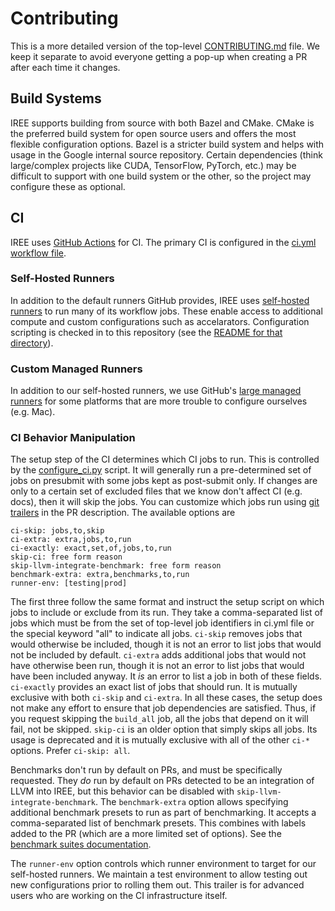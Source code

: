 # Contributing

This is a more detailed version of the top-level
[CONTRIBUTING.md](/CONTRIBUTING.md) file. We keep it separate to avoid everyone
getting a pop-up when creating a PR after each time it changes.

## Build Systems

IREE supports building from source with both Bazel and CMake. CMake is the
preferred build system for open source users and offers the most flexible
configuration options. Bazel is a stricter build system and helps with usage in
the Google internal source repository. Certain dependencies (think large/complex
projects like CUDA, TensorFlow, PyTorch, etc.) may be difficult to support with
one build system or the other, so the project may configure these as optional.

## CI

IREE uses [GitHub Actions](https://docs.github.com/en/actions) for CI. The
primary CI is configured in the
[ci.yml workflow file](/.github/workflows/ci.yml).

### Self-Hosted Runners

In addition to the default runners GitHub provides, IREE uses
[self-hosted runners](https://docs.github.com/en/actions/hosting-your-own-runners/managing-self-hosted-runners/about-self-hosted-runners)
to run many of its workflow jobs. These enable access to additional compute and
custom configurations such as accelarators. Configuration scripting is checked
in to this repository (see the
[README for that directory](/build_tools/github_actions/runner/README.md)).

### Custom Managed Runners

In addition to our self-hosted runners, we use GitHub's
[large managed runners](https://docs.github.com/en/actions/using-github-hosted-runners/about-larger-runners)
for some platforms that are more trouble to configure ourselves (e.g. Mac).

### CI Behavior Manipulation

The setup step of the CI determines which CI jobs to run. This is controlled by
the [configure_ci.py](/build_tools/github_actions/configure_ci.py) script. It
will generally run a pre-determined set of jobs on presubmit with some jobs kept
as post-submit only. If changes are only to a certain set of excluded files that
we know don't affect CI (e.g. docs), then it will skip the jobs. You can
customize which jobs run using
[git trailers](https://git-scm.com/docs/git-interpret-trailers) in the PR
description. The available options are

``` text
ci-skip: jobs,to,skip
ci-extra: extra,jobs,to,run
ci-exactly: exact,set,of,jobs,to,run
skip-ci: free form reason
skip-llvm-integrate-benchmark: free form reason
benchmark-extra: extra,benchmarks,to,run
runner-env: [testing|prod]
```

The first three follow the same format and instruct the setup script on which
jobs to include or exclude from its run. They take a comma-separated list of
jobs which must be from the set of top-level job identifiers in ci.yml file or
the special keyword "all" to indicate all jobs. `ci-skip` removes jobs that
would otherwise be included, though it is not an error to list jobs that would
not be included by default. `ci-extra` adds additional jobs that would not have
otherwise been run, though it is not an error to list jobs that would have been
included anyway. It *is* an error to list a job in both of these fields.
`ci-exactly` provides an exact list of jobs that should run. It is mutually
exclusive with both `ci-skip` and `ci-extra`. In all these cases, the setup does
not make any effort to ensure that job dependencies are satisfied. Thus, if you
request skipping the `build_all` job, all the jobs that depend on it will fail,
not be skipped. `skip-ci` is an older option that simply skips all jobs. Its
usage is deprecated and it is mutually exclusive with all of the other `ci-*`
options. Prefer `ci-skip: all`.

Benchmarks don't run by default on PRs, and must be specifically requested. They
*do* run by default on PRs detected to be an integration of LLVM into IREE, but
this behavior can be disabled with `skip-llvm-integrate-benchmark`. The
`benchmark-extra` option allows specifying additional benchmark presets to run
as part of benchmarking. It accepts a comma-separated list of benchmark presets.
This combines with labels added to the PR (which are a more limited set of
options). See the [benchmark suites documentation](./benchmark_suites.md).

The `runner-env` option controls which runner environment to target for our
self-hosted runners. We maintain a test environment to allow testing out new
configurations prior to rolling them out. This trailer is for advanced users who
are working on the CI infrastructure itself.
